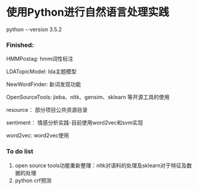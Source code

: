 # 使用Python进行自然语言处理实践

python --version 3.5.2

### Finished:

HMMPostag:
hmm词性标注

LDATopicModel:
lda主题模型

NewWordFinder:
新词发现功能


OpenSourceTools:
jieba、nltk、gensim、sklearn 等开源工具的使用

resource：
部分项目公共资源目录

sentiment：
情感分析实践-目前使用word2vec和svm实现

word2vec:
word2vec使用

### To do list

1. open source tools功能重新整理：nltk对语料的处理及sklearn对于特征及数据的处理
2. python crf预测
